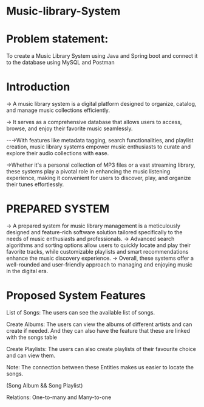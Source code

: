 # Music-library-System
# Problem statement:
To create a Music Library System using Java and Spring boot and connect it to the database using MySQL and Postman

# Introduction
→ A music library system is a digital platform designed to organize, catalog, and manage music collections efficiently.

→ It serves as a comprehensive database that allows users to access, browse, and enjoy their favorite music seamlessly.

--→With features like metadata tagging, search functionalities, and playlist creation, music library systems empower music enthusiasts to curate and explore their audio collections with ease.

→Whether it's a personal collection of MP3 files or a vast streaming library, these systems play a pivotal role in enhancing the music listening experience, making it convenient for users to discover, play, and organize their tunes effortlessly.

# PREPARED SYSTEM

→ A prepared system for music library management is a meticulously designed and feature-rich software solution tailored specifically to the needs of music enthusiasts and professionals. 
→ Advanced search algorithms and sorting options allow users to quickly locate and play their favorite tracks, while customizable playlists and smart recommendations enhance the music discovery experience.
-> Overall, these systems offer a well-rounded and user-friendly approach to managing and enjoying music in the digital era.

# Proposed System Features

List of Songs: The users can see the available list of songs.

Create Albums: The users can view the albums of different artists and can create if needed. And they can also have the feature that these are linked with the songs table

Create Playlists: The users can also create playlists of their favourite choice and can view them.

Note: The connection between these Entities makes us easier to locate the songs.

(Song Album && Song Playlist)

Relations: One-to-many and Many-to-one
